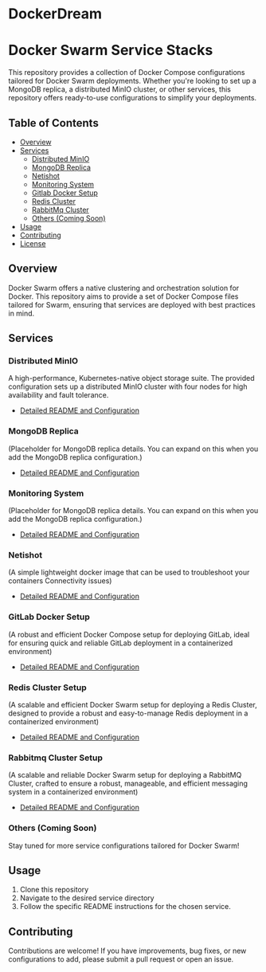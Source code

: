 # DockerDream

# Docker Swarm Service Stacks

This repository provides a collection of Docker Compose configurations tailored for Docker Swarm deployments. Whether you're looking to set up a MongoDB replica, a distributed MinIO cluster, or other services, this repository offers ready-to-use configurations to simplify your deployments.

## Table of Contents

- [Overview](#overview)
- [Services](#services)
  - [Distributed MinIO](#distributed-minio)
  - [MongoDB Replica](#mongodb-replica)
  - [Netishot](#netishot)
  - [Monitoring System](#monitoring-system)
  - [Gitlab Docker Setup](#gitlab-docker-setup)
  - [Redis Cluster](#redis-cluster-setup)
  - [RabbitMq Cluster](#rabbitmq-cluster-setup)
  - [Others (Coming Soon)](#others-coming-soon)
- [Usage](#usage)
- [Contributing](#contributing)
- [License](#license)

## Overview

Docker Swarm offers a native clustering and orchestration solution for Docker. This repository aims to provide a set of Docker Compose files tailored for Swarm, ensuring that services are deployed with best practices in mind.

## Services

### Distributed MinIO

A high-performance, Kubernetes-native object storage suite. The provided configuration sets up a distributed MinIO cluster with four nodes for high availability and fault tolerance.

- [Detailed README and Configuration](./minio/README.md)

### MongoDB Replica

(Placeholder for MongoDB replica details. You can expand on this when you add the MongoDB replica configuration.)

- [Detailed README and Configuration](./mongodb-replica/README.md)

### Monitoring System

(Placeholder for MongoDB replica details. You can expand on this when you add the MongoDB replica configuration.)

- [Detailed README and Configuration](./Monitoring/README.md)

### Netishot

(A simple lightweight docker image that can be used to troubleshoot your containers Connectivity issues)

- [Detailed README and Configuration](./netishot/README.md)

### GitLab Docker Setup

(A robust and efficient Docker Compose setup for deploying GitLab, ideal for ensuring quick and reliable GitLab deployment in a containerized environment)

- [Detailed README and Configuration](./gitlab-docker/README.md)

### Redis Cluster Setup

(A scalable and efficient Docker Swarm setup for deploying a Redis Cluster, designed to provide a robust and easy-to-manage Redis deployment in a containerized environment)

- [Detailed README and Configuration](./Redis-cluster/README.md)

### Rabbitmq Cluster Setup

(A scalable and reliable Docker Swarm setup for deploying a RabbitMQ Cluster, crafted to ensure a robust, manageable, and efficient messaging system in a containerized environment)

- [Detailed README and Configuration](./RabbitMq/README.md)
### Others (Coming Soon)

Stay tuned for more service configurations tailored for Docker Swarm!

## Usage

1. Clone this repository
2. Navigate to the desired service directory
3. Follow the specific README instructions for the chosen service.

## Contributing

Contributions are welcome! If you have improvements, bug fixes, or new configurations to add, please submit a pull request or open an issue.


